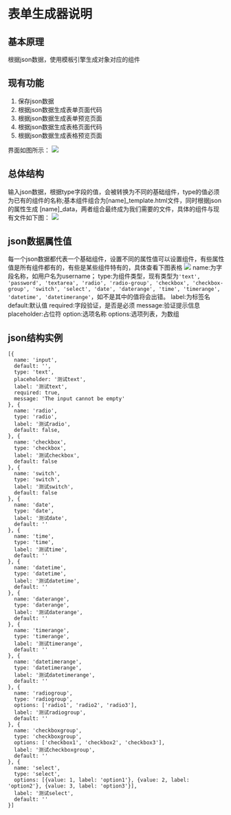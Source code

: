 # 表单生成器说明
## 基本原理
根据json数据，使用模板引擎生成对象对应的组件
## 现有功能
1. 保存json数据
2. 根据json数据生成表单页面代码
3. 根据json数据生成表单预览页面
4. 根据json数据生成表格页面代码
5. 根据json数据生成表格预览页面

界面如图所示：
![](http://7xpitv.com1.z0.glb.clouddn.com/18-6-3/14762051.jpg)
## 总体结构
输入json数据，根据type字段的值，会被转换为不同的基础组件，type的值必须为已有的组件的名称;基本组件组合为[name]\_template.html文件，同时根据json的属性生成 [name]\_data，两者组合最终成为我们需要的文件，具体的组件与现有文件如下图：
![](http://7xpitv.com1.z0.glb.clouddn.com/18-6-3/1936770.jpg)
## json数据属性值
每一个json数据都代表一个基础组件，设置不同的属性值可以设置组件，有些属性值是所有组件都有的，有些是某些组件特有的，具体查看下图表格
![](http://7xpitv.com1.z0.glb.clouddn.com/18-6-3/82799866.jpg)
name:为字段名称，如用户名为username；
type:为组件类型，现有类型为`'text', 'password', 'textarea', 'radio', 'radio-group', 'checkbox', 'checkbox-group', 'switch', 'select', 'date', 'daterange', 'time', 'timerange', 'datetime', 'datetimerange'`，如不是其中的值将会出错。
label:为标签名
default:默认值
required:字段验证，是否是必须
message:验证提示信息
placeholder:占位符
option:选项名称
options:选项列表，为数组

## json结构实例
```
[{
  name: 'input',
  default: '',
  type: 'text',
  placeholder: '测试text',
  label: '测试text',
  required: true,
  message: 'The input cannot be empty'
}, {
  name: 'radio',
  type: 'radio',
  label: '测试radio',
  default: false,
}, {
  name: 'checkbox',
  type: 'checkbox',
  label: '测试checkbox',
  default: false
}, {
  name: 'switch',
  type: 'switch',
  label: '测试switch',
  default: false 
}, {
  name: 'date',
  type: 'date',
  label: '测试date',
  default: ''
}, {
  name: 'time',
  type: 'time',
  label: '测试time',
  default: ''
}, {
  name: 'datetime',
  type: 'datetime',
  label: '测试datetime',
  default: ''
}, {
  name: 'daterange',
  type: 'daterange',
  label: '测试daterange',
  default: ''
}, {
  name: 'timerange',
  type: 'timerange',
  label: '测试timerange',
  default: ''
}, {
  name: 'datetimerange',
  type: 'datetimerange',
  label: '测试datetimerange',
  default: ''
}, {
  name: 'radiogroup',
  type: 'radiogroup',
  options: ['radio1', 'radio2', 'radio3'],
  label: '测试radiogroup',
  default: ''
}, {
  name: 'checkboxgroup',
  type: 'checkboxgroup',
  options: ['checkbox1', 'checkbox2', 'checkbox3'],
  label: '测试checkboxgroup',
  default: ''
}, {
  name: 'select',
  type: 'select',
  options: [{value: 1, label: 'option1'}, {value: 2, label: 'option2'}, {value: 3, label: 'option3'}],
  label: '测试select',
  default: ''
}]
```
